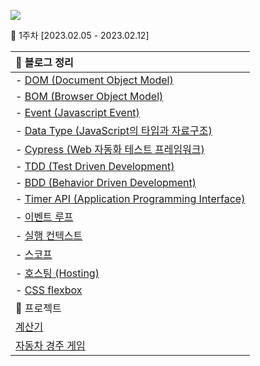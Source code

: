 ![](https://velog.velcdn.com/images/ninto_2/post/57eef3ea-b959-4dab-8043-d4f5b549f29e/image.png)

🌱 1주차 [2023.02.05 - 2023.02.12]

| 📌 블로그 정리                                      |
| :-------------------------------------------------- |
| - [DOM (Document Object Model)]()                   |
| - [BOM (Browser Object Model)]()                    |
| - [Event (Javascript Event)]()                      |
| - [Data Type (JavaScript의 타입과 자료구조)]()      |
| - [Cypress (Web 자동화 테스트 프레임워크)]()        |
| - [TDD (Test Driven Development)]()                 |
| - [BDD (Behavior Driven Development)]()             |
| - [Timer API (Application Programming Interface)]() |
| - [이벤트 루프]()                                   |
| - [실행 컨텍스트]()                                 |
| - [스코프]()                                        |
| - [호스팅 (Hosting)]()                              |
| - [CSS flexbox]()                                   |
| 🚀 프로젝트                                         |
| [계산기]()                                          |
| [자동차 경주 게임]()                                |
